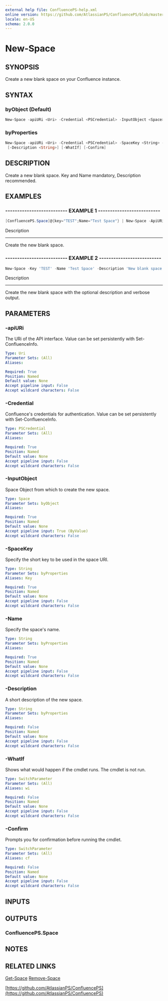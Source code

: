 ```yaml
---
external help file: ConfluencePS-help.xml
online version: https://github.com/AtlassianPS/ConfluencePS/blob/master/docs/en-US/New-Space.md
locale: en-US
schema: 2.0.0
---
```


# New-Space

## SYNOPSIS
Create a new blank space on your Confluence instance.

## SYNTAX

### byObject (Default)
```powershell
New-Space -apiURi <Uri> -Credential <PSCredential> -InputObject <Space> [-WhatIf] [-Confirm]
```

### byProperties
```powershell
New-Space -apiURi <Uri> -Credential <PSCredential> -SpaceKey <String> -Name <String>
 [-Description <String>] [-WhatIf] [-Confirm]
```

## DESCRIPTION
Create a new blank space.
Key and Name mandatory, Description recommended.

## EXAMPLES

### -------------------------- EXAMPLE 1 --------------------------
```powershell
[ConfluencePS.Space]@{key="TEST";Name="Test Space"} | New-Space -ApiURi "https://myserver.com/wiki" -Credential $cred
```

Description

-----------

Create the new blank space.

### -------------------------- EXAMPLE 2 --------------------------
```powershell
New-Space -Key 'TEST' -Name 'Test Space' -Description 'New blank space via REST API' -Verbose
```

Description

-----------

Create the new blank space with the optional description and verbose output.

## PARAMETERS

### -apiURi
The URi of the API interface.
Value can be set persistently with Set-ConfluenceInfo.

```yaml
Type: Uri
Parameter Sets: (All)
Aliases:

Required: True
Position: Named
Default value: None
Accept pipeline input: False
Accept wildcard characters: False
```

### -Credential
Confluence's credentials for authentication.
Value can be set persistently with Set-ConfluenceInfo.

```yaml
Type: PSCredential
Parameter Sets: (All)
Aliases:

Required: True
Position: Named
Default value: None
Accept pipeline input: False
Accept wildcard characters: False
```

### -InputObject
Space Object from which to create the new space.

```yaml
Type: Space
Parameter Sets: byObject
Aliases:

Required: True
Position: Named
Default value: None
Accept pipeline input: True (ByValue)
Accept wildcard characters: False
```

### -SpaceKey
Specify the short key to be used in the space URI.

```yaml
Type: String
Parameter Sets: byProperties
Aliases: Key

Required: True
Position: Named
Default value: None
Accept pipeline input: False
Accept wildcard characters: False
```

### -Name
Specify the space's name.

```yaml
Type: String
Parameter Sets: byProperties
Aliases:

Required: True
Position: Named
Default value: None
Accept pipeline input: False
Accept wildcard characters: False
```

### -Description
A short description of the new space.

```yaml
Type: String
Parameter Sets: byProperties
Aliases:

Required: False
Position: Named
Default value: None
Accept pipeline input: False
Accept wildcard characters: False
```

### -WhatIf
Shows what would happen if the cmdlet runs.
The cmdlet is not run.

```yaml
Type: SwitchParameter
Parameter Sets: (All)
Aliases: wi

Required: False
Position: Named
Default value: None
Accept pipeline input: False
Accept wildcard characters: False
```

### -Confirm
Prompts you for confirmation before running the cmdlet.

```yaml
Type: SwitchParameter
Parameter Sets: (All)
Aliases: cf

Required: False
Position: Named
Default value: None
Accept pipeline input: False
Accept wildcard characters: False
```

## INPUTS

## OUTPUTS

### ConfluencePS.Space

## NOTES

## RELATED LINKS

[Get-Space]()
[Remove-Space]()

[https://github.com/AtlassianPS/ConfluencePS](https://github.com/AtlassianPS/ConfluencePS)

